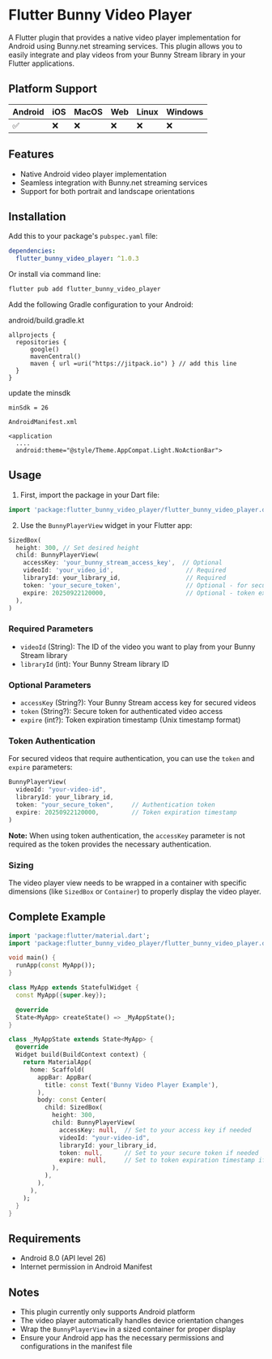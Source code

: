 # Flutter Bunny Video Player

A Flutter plugin that provides a native video player implementation for Android using Bunny.net streaming services. This plugin allows you to easily integrate and play videos from your Bunny Stream library in your Flutter applications.

## Platform Support

| Android | iOS | MacOS | Web | Linux | Windows |
|---------|-----|-------|-----|--------|----------|
| ✅      | ❌   | ❌     | ❌   | ❌      | ❌        |

## Features

- Native Android video player implementation
- Seamless integration with Bunny.net streaming services
- Support for both portrait and landscape orientations

## Installation

Add this to your package's `pubspec.yaml` file:

```yaml
dependencies:
  flutter_bunny_video_player: ^1.0.3
```

Or install via command line:

```bash
flutter pub add flutter_bunny_video_player
```

Add the following Gradle configuration to your Android:

  android/build.gradle.kt
  ```
  allprojects {
    repositories {
        google()
        mavenCentral()
        maven { url =uri("https://jitpack.io") } // add this line
    }
  } 
  ```
  update the minsdk 
  ```
  minSdk = 26
  ```
  `AndroidManifest.xml`
  ```
  <application
    ....
    android:theme="@style/Theme.AppCompat.Light.NoActionBar">
  ```
  



## Usage

1. First, import the package in your Dart file:

```dart
import 'package:flutter_bunny_video_player/flutter_bunny_video_player.dart';
```

2. Use the `BunnyPlayerView` widget in your Flutter app:

```dart
SizedBox(
  height: 300, // Set desired height
  child: BunnyPlayerView(
    accessKey: 'your_bunny_stream_access_key',  // Optional
    videoId: 'your_video_id',                    // Required
    libraryId: your_library_id,                  // Required
    token: 'your_secure_token',                  // Optional - for secured videos
    expire: 20250922120000,                      // Optional - token expiration timestamp
  ),
)
```

### Required Parameters

- `videoId` (String): The ID of the video you want to play from your Bunny Stream library
- `libraryId` (int): Your Bunny Stream library ID

### Optional Parameters

- `accessKey` (String?): Your Bunny Stream access key for secured videos
- `token` (String?): Secure token for authenticated video access
- `expire` (int?): Token expiration timestamp (Unix timestamp format)

### Token Authentication

For secured videos that require authentication, you can use the `token` and `expire` parameters:

```dart
BunnyPlayerView(
  videoId: "your-video-id",
  libraryId: your_library_id,
  token: "your_secure_token",     // Authentication token
  expire: 20250922120000,         // Token expiration timestamp
)
```

**Note:** When using token authentication, the `accessKey` parameter is not required as the token provides the necessary authentication.

### Sizing

The video player view needs to be wrapped in a container with specific dimensions (like `SizedBox` or `Container`) to properly display the video player.

## Complete Example

```dart
import 'package:flutter/material.dart';
import 'package:flutter_bunny_video_player/flutter_bunny_video_player.dart';

void main() {
  runApp(const MyApp());
}

class MyApp extends StatefulWidget {
  const MyApp({super.key});

  @override
  State<MyApp> createState() => _MyAppState();
}

class _MyAppState extends State<MyApp> {
  @override
  Widget build(BuildContext context) {
    return MaterialApp(
      home: Scaffold(
        appBar: AppBar(
          title: const Text('Bunny Video Player Example'),
        ),
        body: const Center(
          child: SizedBox(
            height: 300,
            child: BunnyPlayerView(
              accessKey: null,  // Set to your access key if needed
              videoId: "your-video-id",
              libraryId: your_library_id,
              token: null,      // Set to your secure token if needed
              expire: null,     // Set to token expiration timestamp if using token
            ),
          ),
        ),
      ),
    );
  }
}
```

## Requirements

- Android 8.0 (API level 26)
- Internet permission in Android Manifest

## Notes

- This plugin currently only supports Android platform
- The video player automatically handles device orientation changes
- Wrap the `BunnyPlayerView` in a sized container for proper display
- Ensure your Android app has the necessary permissions and configurations in the manifest file


